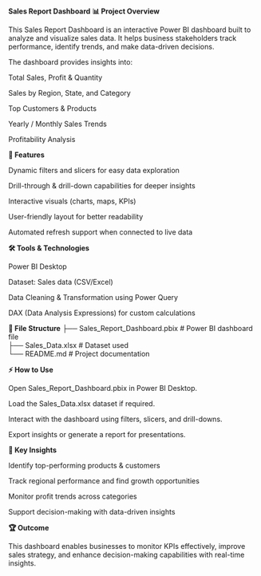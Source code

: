 **Sales Report Dashboard**
**📊 Project Overview**

This Sales Report Dashboard is an interactive Power BI dashboard built to analyze and visualize sales data. It helps business stakeholders track performance, identify trends, and make data-driven decisions.

The dashboard provides insights into:

Total Sales, Profit & Quantity

Sales by Region, State, and Category

Top Customers & Products

Yearly / Monthly Sales Trends

Profitability Analysis

**🚀 Features**

Dynamic filters and slicers for easy data exploration

Drill-through & drill-down capabilities for deeper insights

Interactive visuals (charts, maps, KPIs)

User-friendly layout for better readability

Automated refresh support when connected to live data

**🛠️ Tools & Technologies**

Power BI Desktop

Dataset: Sales data (CSV/Excel)

Data Cleaning & Transformation using Power Query

DAX (Data Analysis Expressions) for custom calculations

**📂 File Structure**
├── Sales_Report_Dashboard.pbix   # Power BI dashboard file  
├── Sales_Data.xlsx                # Dataset used  
└── README.md                      # Project documentation  

**⚡ How to Use**

Open Sales_Report_Dashboard.pbix in Power BI Desktop.

Load the Sales_Data.xlsx dataset if required.

Interact with the dashboard using filters, slicers, and drill-downs.

Export insights or generate a report for presentations.

**📌 Key Insights**

Identify top-performing products & customers

Track regional performance and find growth opportunities

Monitor profit trends across categories

Support decision-making with data-driven insights

**🏆 Outcome**

This dashboard enables businesses to monitor KPIs effectively, improve sales strategy, and enhance decision-making capabilities with real-time insights.
